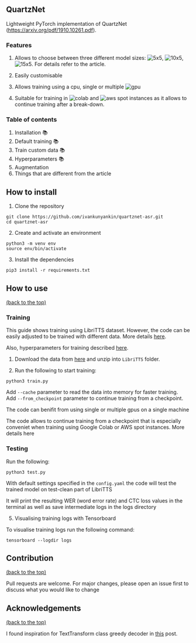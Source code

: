 ## QuartzNet

Lightweight PyTorch implementation of QuartzNet (https://arxiv.org/pdf/1910.10261.pdf). <!-- You can choose between three different version of the model: ```5x5, 10x5, 15x5```. For details refer to the article. -->
<!-- 
<p align="center"><img width="250" src="https://developer-blogs.nvidia.com/wp-content/uploads/2019/12/QuartzNet-architecture.png"></a></p>

<div align="center"><i><small>QuartzNet BxR architecture</small></i></div> -->

### Features

1. Allows to choose between three different model sizes: ![5x5](https://img.shields.io/badge/-5x5-blue), ![10x5](https://img.shields.io/badge/-10x5-blue), ![15x5](https://img.shields.io/badge/-15x5-blue). For details refer to the article.  

2. Easily customisable  

3. Allows training using a cpu, single or multiple ![gpu](https://img.shields.io/badge/-gpus-green)  

4. Suitable for training in ![colab](https://img.shields.io/badge/-Google%20Colab-orange) and ![aws](https://img.shields.io/badge/-AWS-orange) spot instances as it allows to continue training after a break-down.

### Table of contents

1. Installation :books:
2. Default training :books:
3. Train custom data :books:
4. Hyperparameters :books:
5. Augmentation
6. Things that are different from the article 

## How to install

1. Clone the repository
``` 
git clone https://github.com/ivankunyankin/quartznet-asr.git
cd quartznet-asr 
```

2. Create and activate an environment 
``` 
python3 -m venv env 
source env/bin/activate 
```

3. Install the dependencies 
``` 
pip3 install -r requirements.txt 
```

## How to use

[(back to the top)](#quartznet)

### Training

This guide shows training using LibriTTS dataset. However, the code can be easily adjusted to be trained with different data. More details [here](docs/data.md).

Also, hyperparameters for training described [here](docs/hparams.md).

1. Download the data from [here](https://openslr.org/60/) and unzip into ```LibriTTS``` folder.

2. Run the following to start training:

```
python3 train.py
```
Add ```--cache``` parameter to read the data into memory for faster training.  
Add ```--from_checkpoint``` parameter to continue training from a checkpoint.

The code can benifit from using single or multiple gpus on a single machine

The code allows to continue training from a checkpoint that is especially conveniet when training using Google Colab or AWS spot instances. More details here

### Testing

Run the following:
```
python3 test.py
```

With default settings specified in the ```config.yaml``` the code will test the trained model on test-clean part of LibriTTS

It will print the resulting WER (word error rate) and CTC loss values in the terminal as well as save intermediate logs in the logs directory

5. Visualising training logs with Tensorboard

To visualise training logs run the following command:
```
tensorboard --logdir logs
```

## Contribution

[(back to the top)](#quartznet)

Pull requests are welcome. For major changes, please open an issue first to discuss what you would like to change

## Acknowledgements

[(back to the top)](#quartznet)

I found inspiration for TextTransform class greedy decoder in [this](https://www.assemblyai.com/blog/end-to-end-speech-recognition-pytorch) post.
